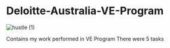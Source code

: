 # Deloitte-Australia-VE-Program

![hustle (1)](https://github.com/Ddhruv-IOT/Deloitte-Australia-VE-Program/assets/54676859/89858c8b-264b-4737-93f8-5be4cb07fb7c)

Contains my work performed in VE Program
There were 5 tasks
